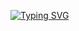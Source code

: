 [![Typing SVG](https://readme-typing-svg.demolab.com?font=Fira+Code&weight=800&pause=2000&color=000000&width=435&lines=%E2%9D%A4+Hi!+%E8%BF%99%E9%87%8C%E6%98%AF%E9%B1%BC%E6%9F%9A%E7%9A%84%E5%8F%91%E5%B8%83%E9%A1%B5+%E2%9D%A4+)](https://git.io/typing-svg)
